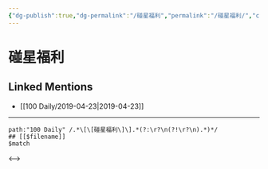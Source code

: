 ```yaml
---
{"dg-publish":true,"dg-permalink":"/碰星福利","permalink":"/碰星福利/","created":"2023-03-12T20:32:26.000+08:00","updated":"2023-03-12T20:32:29.000+08:00"}
---
```


# 碰星福利

## Linked Mentions
- [[100 Daily/2019-04-23\|2019-04-23]]


---

```expander
path:"100 Daily" /.*\[\[碰星福利\]\].*(?:\r?\n(?!\r?\n).*)*/
## [[$filename]]
$match
```

<-->